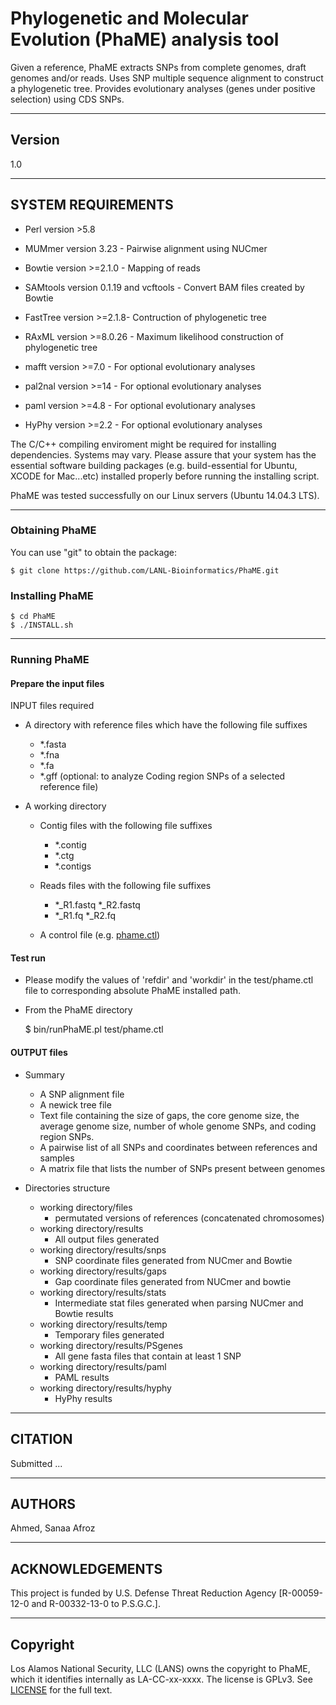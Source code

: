 # Phylogenetic and Molecular Evolution (PhaME) analysis tool

Given a reference, PhaME extracts SNPs from complete genomes, draft genomes and/or reads. 
Uses SNP multiple sequence alignment to construct a phylogenetic tree. 
Provides evolutionary analyses (genes under positive selection) using CDS SNPs.


--------------------------------------------------------------
## Version
1.0

--------------------------------------------------------------
## SYSTEM REQUIREMENTS

* Perl version >5.8

* MUMmer version 3.23 - Pairwise alignment using NUCmer 

* Bowtie version >=2.1.0 - Mapping of reads

* SAMtools version 0.1.19 and vcftools - Convert BAM files created by Bowtie

* FastTree version >=2.1.8- Contruction of phylogenetic tree

* RAxML version >=8.0.26 - Maximum likelihood construction of phylogenetic tree

* mafft version >=7.0 - For optional evolutionary analyses

* pal2nal version >=14 - For optional evolutionary analyses

* paml version >=4.8 - For optional evolutionary analyses

* HyPhy version >=2.2 - For optional evolutionary analyses

The C/C++ compiling enviroment might be required for installing dependencies. Systems may vary. Please assure that your system has the essential software building packages (e.g. build-essential for Ubuntu, XCODE for Mac...etc) installed properly before running the installing script.

PhaME was tested successfully on our Linux servers (Ubuntu 14.04.3 LTS).

--------------------------------------------------------------
### Obtaining PhaME

You can use "git" to obtain the package:

    $ git clone https://github.com/LANL-Bioinformatics/PhaME.git

### Installing PhaME

    $ cd PhaME
    $ ./INSTALL.sh
    
--------------------------------------------------------------
### Running PhaME

#### Prepare the input files
INPUT files required

* A directory with reference files which have the following file suffixes
  - *.fasta
  - *.fna
  - *.fa
  - *.gff  (optional: to analyze Coding region SNPs of a selected reference file)
    
* A working directory 
  - Contig files with the following file suffixes
     - *.contig
     - *.ctg
     - *.contigs
     
  - Reads files with the following file suffixes
     - *_R1.fastq *_R2.fastq
     - *_R1.fq *_R2.fq
     
  - A control file (e.g. [phame.ctl](https://raw.githubusercontent.com/LANL-Bioinformatics/PhaME/master/phame.ctl))

#### Test run

* Please modify the values of 'refdir' and 'workdir' in the test/phame.ctl file to corresponding absolute PhaME installed path.

* From the PhaME directory 

    $ bin/runPhaME.pl test/phame.ctl

#### OUTPUT files

* Summary
  - A SNP alignment file
  - A newick tree file
  - Text file containing the size of gaps, the core genome size, the average genome size, number of whole genome SNPs, and coding region SNPs.
  - A pairwise list of all SNPs and coordinates between references and samples
  - A matrix file that lists the number of SNPs present between genomes
  
* Directories structure
  - working directory/files
      - permutated versions of references (concatenated chromosomes)
  - working directory/results
      - All output files generated
  - working directory/results/snps
      - SNP coordinate files generated from NUCmer and Bowtie
  - working directory/results/gaps
      - Gap coordinate files generated from NUCmer and bowtie
  - working directory/results/stats
      - Intermediate stat files generated when parsing NUCmer and Bowtie results
  - working directory/results/temp
      - Temporary files generated
  - working directory/results/PSgenes
      - All gene fasta files  that contain at least 1 SNP
  - working directory/results/paml
      - PAML results
  - working directory/results/hyphy
      - HyPhy results




--------------------------------------------------------------
## CITATION

Submitted ...

--------------------------------------------------------------
## AUTHORS

Ahmed, Sanaa Afroz <sahmed at lanl.gov>

--------------------------------------------------------------
## ACKNOWLEDGEMENTS
This project is funded by U.S. Defense Threat Reduction Agency [R-00059-12-0 and R-00332-13-0 to P.S.G.C.].

--------------------------------------------------------------
## Copyright

Los Alamos National Security, LLC (LANS) owns the copyright to PhaME, which it identifies internally as LA-CC-xx-xxxx.  The license is GPLv3.  See [LICENSE](https://github.com/losalamos/PhaME/blob/master/LICENSE) for the full text.

